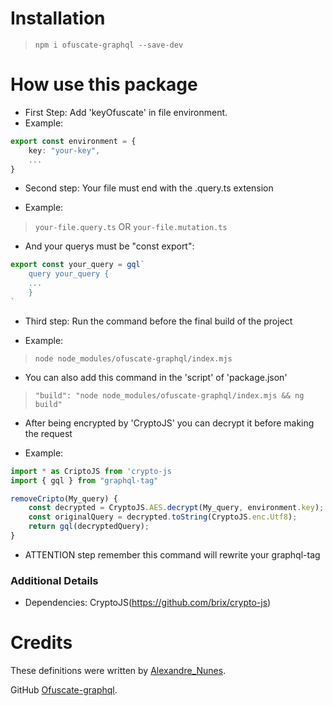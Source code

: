 # Installation
> `npm i ofuscate-graphql --save-dev`

# How use this package

* First Step: Add 'keyOfuscate' in file environment.
* Example:

```typescript
export const environment = {
    key: "your-key",
    ...
}
```


* Second step: Your file must end with the .query.ts extension

* Example:

> `your-file.query.ts`   OR   `your-file.mutation.ts`

* And your querys must be "const export":

```typescript
export const your_query = gql`
    query your_query {
    ...
    }
`
```


* Third step: Run the command before the final build of the project

* Example:

> `node node_modules/ofuscate-graphql/index.mjs`

* You can also add this command in the 'script' of 'package.json'

> `"build": "node node_modules/ofuscate-graphql/index.mjs && ng build"`

* After being encrypted by 'CryptoJS' you can decrypt it before making the request

* Example:

```typescript
import * as CriptoJS from 'crypto-js
import { gql } from "graphql-tag"

removeCripto(My_query) {
    const decrypted = CryptoJS.AES.decrypt(My_query, environment.key);
    const originalQuery = decrypted.toString(CryptoJS.enc.Utf8);
    return gql(decryptedQuery);
}

```



* ATTENTION step remember this command will rewrite your graphql-tag



### Additional Details
 * Dependencies: CryptoJS(https://github.com/brix/crypto-js)

# Credits
These definitions were written by [Alexandre_Nunes](https://github.com/amnzera).

GitHub [Ofuscate-graphql](https://github.com/amnzera/ofuscate-graphql).
